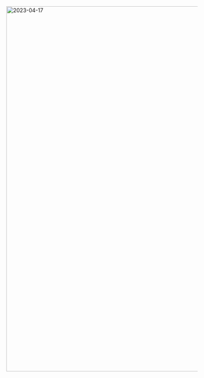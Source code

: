 <img width="960" alt="2023-04-17" src="https://user-images.githubusercontent.com/93069814/232356215-f9b670c7-0b1d-4a1c-be5c-f639df17208a.png">
